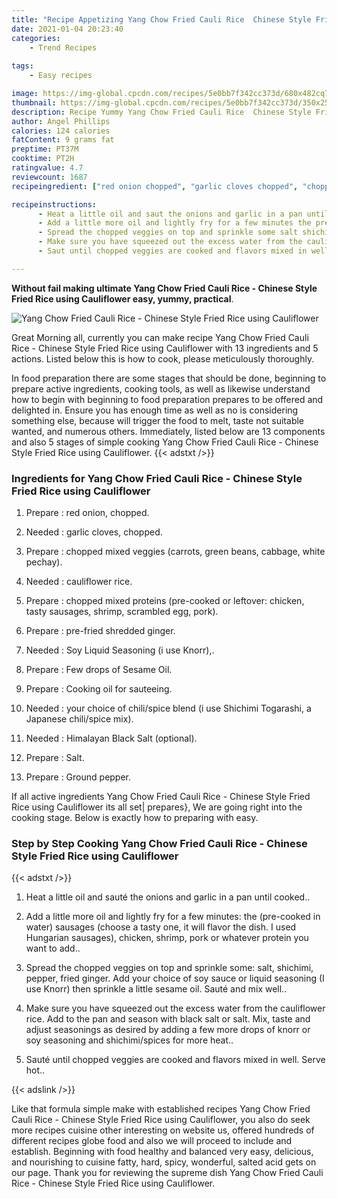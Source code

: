 ```yaml
---
title: "Recipe Appetizing Yang Chow Fried Cauli Rice  Chinese Style Fried Rice using Cauliflower"
date: 2021-01-04 20:23:40
categories:
    - Trend Recipes
    
tags:
    - Easy recipes

image: https://img-global.cpcdn.com/recipes/5e0bb7f342cc373d/680x482cq70/yang-chow-fried-cauli-rice-chinese-style-fried-rice-using-cauliflower-recipe-main-photo.jpg
thumbnail: https://img-global.cpcdn.com/recipes/5e0bb7f342cc373d/350x250cq70/yang-chow-fried-cauli-rice-chinese-style-fried-rice-using-cauliflower-recipe-main-photo.jpg
description: Recipe Yummy Yang Chow Fried Cauli Rice  Chinese Style Fried Rice using Cauliflower with 13 ingredients and 5 stages of easy cooking.
author: Angel Phillips
calories: 124 calories
fatContent: 9 grams fat
preptime: PT37M
cooktime: PT2H
ratingvalue: 4.7
reviewcount: 1687
recipeingredient: ["red onion chopped", "garlic cloves chopped", "chopped mixed veggies carrots green beans cabbage white pechay", "cauliflower rice", "chopped mixed proteins precooked or leftover chicken tasty sausages shrimp scrambled egg pork", "prefried shredded ginger", "Soy Liquid Seasoning i use Knorr", "Few drops of Sesame Oil", "Cooking oil for sauteeing", "your choice of chilispice blend i use Shichimi Togarashi a Japanese chilispice mix", "Himalayan Black Salt optional", "Salt", "Ground pepper"]

recipeinstructions: 
      - Heat a little oil and saut the onions and garlic in a pan until cooked 
      - Add a little more oil and lightly fry for a few minutes the precooked in water sausages choose a tasty one it will flavor the dish I used Hungarian sausages chicken shrimp pork or whatever protein you want to add 
      - Spread the chopped veggies on top and sprinkle some salt shichimi pepper fried ginger Add your choice of soy sauce or liquid seasoning I use Knorr then sprinkle a little sesame oil Saut and mix well 
      - Make sure you have squeezed out the excess water from the cauliflower rice Add to the pan and season with black salt or salt Mix taste and adjust seasonings as desired by adding a few more drops of knorr or soy seasoning and shichimispices for more heat 
      - Saut until chopped veggies are cooked and flavors mixed in well Serve hot

---
```




**Without fail making ultimate Yang Chow Fried Cauli Rice - Chinese Style Fried Rice using Cauliflower easy, yummy, practical**. 


![Yang Chow Fried Cauli Rice - Chinese Style Fried Rice using Cauliflower](https://img-global.cpcdn.com/recipes/5e0bb7f342cc373d/680x482cq70/yang-chow-fried-cauli-rice-chinese-style-fried-rice-using-cauliflower-recipe-main-photo.jpg "Yang Chow Fried Cauli Rice - Chinese Style Fried Rice using Cauliflower")




Great Morning all, currently you can make recipe Yang Chow Fried Cauli Rice - Chinese Style Fried Rice using Cauliflower with 13 ingredients and 5 actions. Listed below this is how to cook, please meticulously thoroughly.

In food preparation there are some stages that should be done, beginning to prepare active ingredients, cooking tools, as well as likewise understand how to begin with beginning to food preparation prepares to be offered and delighted in. Ensure you has enough time as well as no is considering something else, because will trigger the food to melt, taste not suitable wanted, and numerous others. Immediately, listed below are 13 components and also 5 stages of simple cooking Yang Chow Fried Cauli Rice - Chinese Style Fried Rice using Cauliflower.
{{< adstxt />}}

### Ingredients for Yang Chow Fried Cauli Rice - Chinese Style Fried Rice using Cauliflower


1. Prepare  : red onion, chopped.

1. Needed  : garlic cloves, chopped.

1. Prepare  : chopped mixed veggies (carrots, green beans, cabbage, white pechay).

1. Needed  : cauliflower rice.

1. Prepare  : chopped mixed proteins (pre-cooked or leftover: chicken, tasty sausages, shrimp, scrambled egg, pork).

1. Prepare  : pre-fried shredded ginger.

1. Needed  : Soy Liquid Seasoning (i use Knorr),.

1. Prepare  : Few drops of Sesame Oil.

1. Prepare  : Cooking oil for sauteeing.

1. Needed  : your choice of chili/spice blend (i use Shichimi Togarashi, a Japanese chili/spice mix).

1. Needed  : Himalayan Black Salt (optional).

1. Prepare  : Salt.

1. Prepare  : Ground pepper.



If all active ingredients Yang Chow Fried Cauli Rice - Chinese Style Fried Rice using Cauliflower its all set| prepares}, We are going right into the cooking stage. Below is exactly how to preparing with easy.

### Step by Step Cooking Yang Chow Fried Cauli Rice - Chinese Style Fried Rice using Cauliflower

{{< adstxt />}}


1. Heat a little oil and sauté the onions and garlic in a pan until cooked..



1. Add a little more oil and lightly fry for a few minutes: the (pre-cooked in water) sausages (choose a tasty one, it will flavor the dish. I used Hungarian sausages), chicken, shrimp, pork or whatever protein you want to add..



1. Spread the chopped veggies on top and sprinkle some: salt, shichimi, pepper, fried ginger. Add your choice of soy sauce or liquid seasoning (I use Knorr) then sprinkle a little sesame oil. Sauté and mix well..



1. Make sure you have squeezed out the excess water from the cauliflower rice. Add to the pan and season with black salt or salt. Mix, taste and adjust seasonings as desired by adding a few more drops of knorr or soy seasoning and shichimi/spices for more heat..



1. Sauté until chopped veggies are cooked and flavors mixed in well. Serve hot..





{{< adslink />}}

Like that formula simple make with established recipes Yang Chow Fried Cauli Rice - Chinese Style Fried Rice using Cauliflower, you also do seek more recipes cuisine other interesting on website us, offered hundreds of different recipes globe food and also we will proceed to include and establish. Beginning with food healthy and balanced very easy, delicious, and nourishing to cuisine fatty, hard, spicy, wonderful, salted acid gets on our page. Thank you for reviewing the supreme dish Yang Chow Fried Cauli Rice - Chinese Style Fried Rice using Cauliflower.
